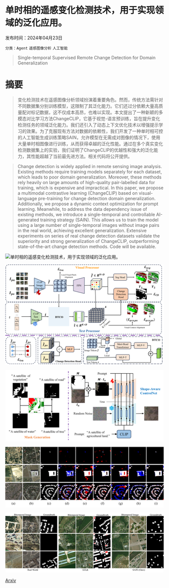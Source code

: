 # 单时相的遥感变化检测技术，用于实现领域的泛化应用。

发布时间：2024年04月23日

`分类：Agent` `遥感图像分析` `人工智能`

> Single-temporal Supervised Remote Change Detection for Domain Generalization

# 摘要

> 变化检测技术在遥感图像分析领域扮演着重要角色。然而，传统方法需针对不同数据集分别训练模型，这限制了其泛化能力。它们还过分依赖大量高质量配对标记数据，这不仅成本高昂，也难以实现。本文提出了一种新颖的多模态对比学习方法ChangeCLIP，它基于视觉-语言预训练，旨在提升变化检测任务的领域泛化能力。我们还引入了动态上下文优化技术以增强提示学习的效果。为了克服现有方法对数据的依赖性，我们开发了一种单时相可控的人工智能生成训练策略SAIN，允许模型在无需成对图像的情况下，使用大量单时相图像进行训练，从而获得卓越的泛化性能。通过在多个真实变化检测数据集上的实验，我们证明了ChangeCLIP的优越性和强大的泛化能力，其性能超越了当前最先进方法。相关代码将公开提供。

> Change detection is widely applied in remote sensing image analysis. Existing methods require training models separately for each dataset, which leads to poor domain generalization. Moreover, these methods rely heavily on large amounts of high-quality pair-labelled data for training, which is expensive and impractical. In this paper, we propose a multimodal contrastive learning (ChangeCLIP) based on visual-language pre-training for change detection domain generalization. Additionally, we propose a dynamic context optimization for prompt learning. Meanwhile, to address the data dependency issue of existing methods, we introduce a single-temporal and controllable AI-generated training strategy (SAIN). This allows us to train the model using a large number of single-temporal images without image pairs in the real world, achieving excellent generalization. Extensive experiments on series of real change detection datasets validate the superiority and strong generalization of ChangeCLIP, outperforming state-of-the-art change detection methods. Code will be available.

![单时相的遥感变化检测技术，用于实现领域的泛化应用。](../../../paper_images/2404.11326/x1.png)

![单时相的遥感变化检测技术，用于实现领域的泛化应用。](../../../paper_images/2404.11326/x2.png)

![单时相的遥感变化检测技术，用于实现领域的泛化应用。](../../../paper_images/2404.11326/x3.png)

![单时相的遥感变化检测技术，用于实现领域的泛化应用。](../../../paper_images/2404.11326/x4.png)

![单时相的遥感变化检测技术，用于实现领域的泛化应用。](../../../paper_images/2404.11326/x5.png)

[Arxiv](https://arxiv.org/abs/2404.11326)